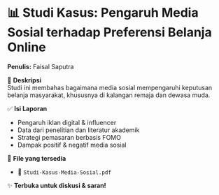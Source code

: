 # 📊 Studi Kasus: Pengaruh Media Sosial terhadap Preferensi Belanja Online  
**Penulis:** Faisal Saputra  

🔎 **Deskripsi**  
Studi ini membahas bagaimana media sosial mempengaruhi keputusan belanja masyarakat, khususnya di kalangan remaja dan dewasa muda.  

✅ **Isi Laporan**  
- Pengaruh iklan digital & influencer  
- Data dari penelitian dan literatur akademik  
- Strategi pemasaran berbasis FOMO  
- Dampak positif & negatif media sosial  

📂 **File yang tersedia**  
- 📄 `Studi-Kasus-Media-Sosial.pdf`  
   

✨ **Terbuka untuk diskusi & saran!**  
